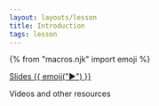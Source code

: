 ```yaml
---
layout: layouts/lesson
title: Introduction
tags: lesson
---
```


{% from "macros.njk" import emoji %}

<!-- Consider partial? -->
[Slides {{ emoji("▶") }}](slides/)

Videos and other resources
